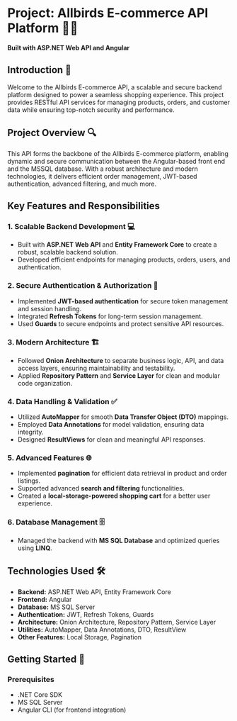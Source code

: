 # Project: Allbirds E-commerce API Platform 🌟🛒  
**Built with ASP.NET Web API and Angular**

## Introduction 🌟  
Welcome to the Allbirds E-commerce API, a scalable and secure backend platform designed to power a seamless shopping experience. This project provides RESTful API services for managing products, orders, and customer data while ensuring top-notch security and performance.

## Project Overview 🔍  
This API forms the backbone of the Allbirds E-commerce platform, enabling dynamic and secure communication between the Angular-based front end and the MSSQL database. With a robust architecture and modern technologies, it delivers efficient order management, JWT-based authentication, advanced filtering, and much more.

## Key Features and Responsibilities  

### 1. Scalable Backend Development 💻  
- Built with **ASP.NET Web API** and **Entity Framework Core** to create a robust, scalable backend solution.  
- Developed efficient endpoints for managing products, orders, users, and authentication.  

### 2. Secure Authentication & Authorization 🔐  
- Implemented **JWT-based authentication** for secure token management and session handling.  
- Integrated **Refresh Tokens** for long-term session management.  
- Used **Guards** to secure endpoints and protect sensitive API resources.  

### 3. Modern Architecture 🏗️  
- Followed **Onion Architecture** to separate business logic, API, and data access layers, ensuring maintainability and testability.  
- Applied **Repository Pattern** and **Service Layer** for clean and modular code organization.  

### 4. Data Handling & Validation ✅  
- Utilized **AutoMapper** for smooth **Data Transfer Object (DTO)** mappings.  
- Employed **Data Annotations** for model validation, ensuring data integrity.  
- Designed **ResultViews** for clean and meaningful API responses.  

### 5. Advanced Features 🌐  
- Implemented **pagination** for efficient data retrieval in product and order listings.  
- Supported advanced **search and filtering** functionalities.  
- Created a **local-storage-powered shopping cart** for a better user experience.  

### 6. Database Management 🗄️  
- Managed the backend with **MS SQL Database** and optimized queries using **LINQ**.  

## Technologies Used 🛠️  
- **Backend:** ASP.NET Web API, Entity Framework Core  
- **Frontend:** Angular  
- **Database:** MS SQL Server  
- **Authentication:** JWT, Refresh Tokens, Guards  
- **Architecture:** Onion Architecture, Repository Pattern, Service Layer  
- **Utilities:** AutoMapper, Data Annotations, DTO, ResultView  
- **Other Features:** Local Storage, Pagination  

## Getting Started 🚀  

### Prerequisites  
- .NET Core SDK  
- MS SQL Server  
- Angular CLI (for frontend integration) 
